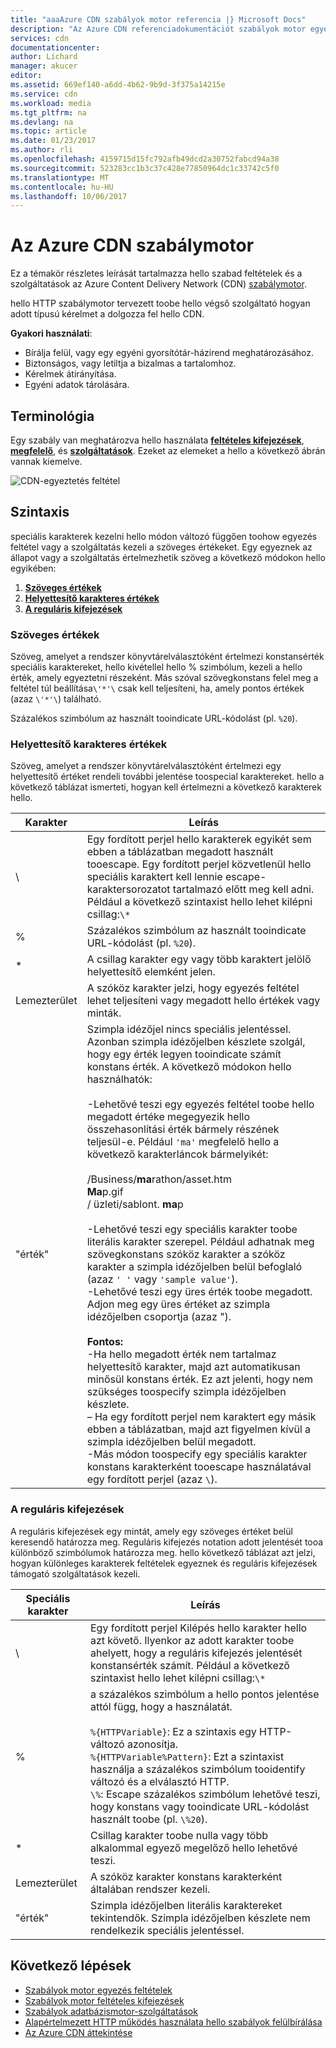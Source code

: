 ```yaml
---
title: "aaaAzure CDN szabályok motor referencia |} Microsoft Docs"
description: "Az Azure CDN referenciadokumentációt szabályok motor egyezés feltételek és a szolgáltatások."
services: cdn
documentationcenter: 
author: Lichard
manager: akucer
editor: 
ms.assetid: 669ef140-a6dd-4b62-9b9d-3f375a14215e
ms.service: cdn
ms.workload: media
ms.tgt_pltfrm: na
ms.devlang: na
ms.topic: article
ms.date: 01/23/2017
ms.author: rli
ms.openlocfilehash: 4159715d15fc792afb49dcd2a30752fabcd94a38
ms.sourcegitcommit: 523283cc1b3c37c428e77850964dc1c33742c5f0
ms.translationtype: MT
ms.contentlocale: hu-HU
ms.lasthandoff: 10/06/2017
---
```

# <a name="azure-cdn-rules-engine"></a>Az Azure CDN szabálymotor
Ez a témakör részletes leírását tartalmazza hello szabad feltételek és a szolgáltatások az Azure Content Delivery Network (CDN) [szabálymotor](cdn-rules-engine.md).

hello HTTP szabálymotor tervezett toobe hello végső szolgáltató hogyan adott típusú kérelmet a dolgozza fel hello CDN.

**Gyakori használati**:

- Bírálja felül, vagy egy egyéni gyorsítótár-házirend meghatározásához.
- Biztonságos, vagy letiltja a bizalmas a tartalomhoz.
- Kérelmek átirányítása.
- Egyéni adatok tárolására.

## <a name="terminology"></a>Terminológia
Egy szabály van meghatározva hello használata [ **feltételes kifejezések**](cdn-rules-engine-reference-conditional-expressions.md), [ **megfelelő**](cdn-rules-engine-reference-match-conditions.md), és [  **szolgáltatások**](cdn-rules-engine-reference-features.md). Ezeket az elemeket a hello a következő ábrán vannak kiemelve.

 ![CDN-egyeztetés feltétel](./media/cdn-rules-engine-reference/cdn-rules-engine-terminology.png)

## <a name="syntax"></a>Szintaxis

speciális karakterek kezelni hello módon változó függően toohow egyezés feltétel vagy a szolgáltatás kezeli a szöveges értékeket. Egy egyeznek az állapot vagy a szolgáltatás értelmezhetik szöveg a következő módokon hello egyikében:

1. [**Szöveges értékek**](#literal-values) 
2. [**Helyettesítő karakteres értékek**](#wildcard-values)
3. [**A reguláris kifejezések**](#regular-expressions)

### <a name="literal-values"></a>Szöveges értékek
Szöveg, amelyet a rendszer könyvtárelválasztóként értelmezi konstansérték speciális karaktereket, hello kivétellel hello % szimbólum, kezeli a hello érték, amely egyeztetni részeként. Más szóval szövegkonstans felel meg a feltétel túl beállítása`\'*'\` csak kell teljesíteni, ha, amely pontos értékek (azaz `\'*'\`) található.
 
Százalékos szimbólum az használt tooindicate URL-kódolást (pl. `%20`).

### <a name="wildcard-values"></a>Helyettesítő karakteres értékek
Szöveg, amelyet a rendszer könyvtárelválasztóként értelmezi egy helyettesítő értéket rendeli további jelentése toospecial karaktereket. hello a következő táblázat ismerteti, hogyan kell értelmezni a következő karakterek hello.

Karakter | Leírás
----------|------------
\ | Egy fordított perjel hello karakterek egyikét sem ebben a táblázatban megadott használt tooescape. Egy fordított perjel közvetlenül hello speciális karaktert kell lennie escape-karaktersorozatot tartalmazó előtt meg kell adni.<br/>Például a következő szintaxist hello lehet kilépni csillag:`\*`
% | Százalékos szimbólum az használt tooindicate URL-kódolást (pl. `%20`).
* | A csillag karakter egy vagy több karaktert jelölő helyettesítő elemként jelen.
Lemezterület | A szóköz karakter jelzi, hogy egyezés feltétel lehet teljesíteni vagy megadott hello értékek vagy minták.
"érték" | Szimpla idézőjel nincs speciális jelentéssel. Azonban szimpla idézőjelben készlete szolgál, hogy egy érték legyen tooindicate számít konstans érték. A következő módokon hello használhatók:<br><br/>-Lehetővé teszi egy egyezés feltétel toobe hello megadott értéke megegyezik hello összehasonlítási érték bármely részének teljesül-e.  Például `'ma'` megfelelő hello a következő karakterláncok bármelyikét: <br/><br/>/Business/**ma**rathon/asset.htm<br/>**Ma**p.gif<br/>/ üzleti/sablont. **ma**p<br /><br />-Lehetővé teszi egy speciális karakter toobe literális karakter szerepel. Például adhatnak meg szövegkonstans szóköz karakter a szóköz karakter a szimpla idézőjelben belül befoglaló (azaz `' '` vagy `'sample value'`).<br/>-Lehetővé teszi egy üres érték toobe megadott. Adjon meg egy üres értéket az szimpla idézőjelben csoportja (azaz ").<br /><br/>**Fontos:**<br/>-Ha hello megadott érték nem tartalmaz helyettesítő karakter, majd azt automatikusan minősül konstans érték. Ez azt jelenti, hogy nem szükséges toospecify szimpla idézőjelben készlete.<br/>– Ha egy fordított perjel nem karaktert egy másik ebben a táblázatban, majd azt figyelmen kívül a szimpla idézőjelben belül megadott.<br/>-Más módon toospecify egy speciális karakter konstans karakterként tooescape használatával egy fordított perjel (azaz `\`).

### <a name="regular-expressions"></a>A reguláris kifejezések

A reguláris kifejezések egy mintát, amely egy szöveges értéket belül keresendő határozza meg. Reguláris kifejezés notation adott jelentését tooa különböző szimbólumok határozza meg. hello következő táblázat azt jelzi, hogyan különleges karakterek feltételek egyeznek és reguláris kifejezések támogató szolgáltatások kezeli.

Speciális karakter | Leírás
------------------|------------
\ | Egy fordított perjel Kilépés hello karakter hello azt követő. Ilyenkor az adott karakter toobe ahelyett, hogy a reguláris kifejezés jelentését konstansérték számít. Például a következő szintaxist hello lehet kilépni csillag:`\*`
% | a százalékos szimbólum a hello pontos jelentése attól függ, hogy a használatát.<br/><br/> `%{HTTPVariable}`: Ez a szintaxis egy HTTP-változó azonosítja.<br/>`%{HTTPVariable%Pattern}`: Ezt a szintaxist használja a százalékos szimbólum tooidentify változó és a elválasztó HTTP.<br />`\%`: Escape százalékos szimbólum lehetővé teszi, hogy konstans vagy tooindicate URL-kódolást használt toobe (pl. `\%20`).
* | Csillag karakter toobe nulla vagy több alkalommal egyező megelőző hello lehetővé teszi. 
Lemezterület | A szóköz karakter konstans karakterként általában rendszer kezeli. 
"érték" | Szimpla idézőjelben literális karaktereket tekintendők. Szimpla idézőjelben készlete nem rendelkezik speciális jelentéssel.


## <a name="next-steps"></a>Következő lépések
* [Szabályok motor egyezés feltételek](cdn-rules-engine-reference-match-conditions.md)
* [Szabályok motor feltételes kifejezések](cdn-rules-engine-reference-conditional-expressions.md)
* [Szabályok adatbázismotor-szolgáltatások](cdn-rules-engine-reference-features.md)
* [Alapértelmezett HTTP működés használata hello szabályok felülbírálása](cdn-rules-engine.md)
* [Az Azure CDN áttekintése](cdn-overview.md)
